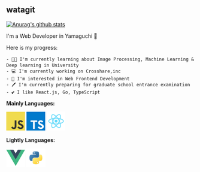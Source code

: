 ## watagit
[![Anurag's github stats](https://github-readme-stats.vercel.app/api?username=watagit&count_private=true&show_icons=true&theme=react)](https://github.com/anuraghazra/github-readme-stats)

I'm a Web Developer in Yamaguchi 🐡

Here is my progress:
```
- 👨‍🎓 I'm currently learning about Image Processing, Machine Learning & Deep learning in University
- 💻 I'm currently working on Crosshare,inc
- 🔭 I'm interested in Web Frontend Development
- 🖊️ I'm currently preparing for graduate school entrance examination
- 💕 I like React.js, Go, TypeScript
```

**Mainly Languages:**<br>

<code><img height="50" src="https://raw.githubusercontent.com/github/explore/80688e429a7d4ef2fca1e82350fe8e3517d3494d/topics/javascript/javascript.png"></code> <code><img height="50" src="https://raw.githubusercontent.com/github/explore/80688e429a7d4ef2fca1e82350fe8e3517d3494d/topics/typescript/typescript.png"></code> <code><img height="50" src="https://raw.githubusercontent.com/github/explore/80688e429a7d4ef2fca1e82350fe8e3517d3494d/topics/react/react.png"></code> 

**Lightly Languages:**<br>

<code><img height="50" src="https://raw.githubusercontent.com/github/explore/80688e429a7d4ef2fca1e82350fe8e3517d3494d/topics/vue/vue.png"></code> <code><img height="50" src="https://raw.githubusercontent.com/github/explore/80688e429a7d4ef2fca1e82350fe8e3517d3494d/topics/python/python.png"></code>
